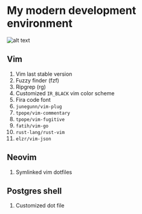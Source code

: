 # My modern development environment
![alt text](https://d13yacurqjgara.cloudfront.net/users/694830/screenshots/2891947/dribbble_devskiller.png "modern development environment")

## Vim
1. Vim last stable version
2. Fuzzy finder (fzf)
3. Ripgrep (rg)
4. Customized `IR_BLACK` vim color scheme
5. Fira code font
6. `junegunn/vim-plug`
7. `tpope/vim-commentary`
8. `tpope/vim-fugitive`
9. `fatih/vim-go`
10. `rust-lang/rust-vim`
11. `elzr/vim-json`

## Neovim
1. Symlinked vim dotfiles

## Postgres shell
1. Customized dot file
